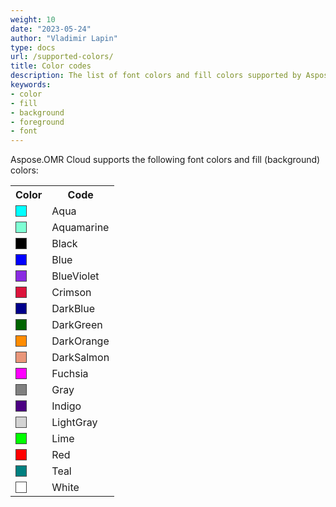 ```yaml
---
weight: 10
date: "2023-05-24"
author: "Vladimir Lapin"
type: docs
url: /supported-colors/
title: Color codes
description: The list of font colors and fill colors supported by Aspose.OMR Cloud.
keywords:
- color
- fill
- background
- foreground
- font
---
```


Aspose.OMR Cloud supports the following font colors and fill (background) colors:

<table>
<tr><th>Color</th><th>Code</th></tr>
<tr><td><div style="width:16px;height:16px;margin-right:8px;border:solid 1px #444444;background-color:Aqua;"></div></td><td>Aqua</td></tr>
<tr><td><div style="width:16px;height:16px;margin-right:8px;border:solid 1px #444444;background-color:Aquamarine;"></div></td><td>Aquamarine</td></tr>
<tr><td><div style="width:16px;height:16px;margin-right:8px;border:solid 1px #444444;background-color:Black;"></div></td><td>Black</td></tr>
<tr><td><div style="width:16px;height:16px;margin-right:8px;border:solid 1px #444444;background-color:Blue;"></div></td><td>Blue</td></tr>
<tr><td><div style="width:16px;height:16px;margin-right:8px;border:solid 1px #444444;background-color:BlueViolet;"></div></td><td>BlueViolet</td></tr>
<tr><td><div style="width:16px;height:16px;margin-right:8px;border:solid 1px #444444;background-color:Crimson;"></div></td><td>Crimson</td></tr>
<tr><td><div style="width:16px;height:16px;margin-right:8px;border:solid 1px #444444;background-color:DarkBlue;"></div></td><td>DarkBlue</td></tr>
<tr><td><div style="width:16px;height:16px;margin-right:8px;border:solid 1px #444444;background-color:DarkGreen;"></div></td><td>DarkGreen</td></tr>
<tr><td><div style="width:16px;height:16px;margin-right:8px;border:solid 1px #444444;background-color:DarkOrange;"></div></td><td>DarkOrange</td></tr>
<tr><td><div style="width:16px;height:16px;margin-right:8px;border:solid 1px #444444;background-color:DarkSalmon;"></div></td><td>DarkSalmon</td></tr>
<tr><td><div style="width:16px;height:16px;margin-right:8px;border:solid 1px #444444;background-color:Fuchsia;"></div></td><td>Fuchsia</td></tr>
<tr><td><div style="width:16px;height:16px;margin-right:8px;border:solid 1px #444444;background-color:Gray;"></div></td><td>Gray</td></tr>
<tr><td><div style="width:16px;height:16px;margin-right:8px;border:solid 1px #444444;background-color:Indigo;"></div></td><td>Indigo</td></tr>
<tr><td><div style="width:16px;height:16px;margin-right:8px;border:solid 1px #444444;background-color:LightGray;"></div></td><td>LightGray</td></tr>
<tr><td><div style="width:16px;height:16px;margin-right:8px;border:solid 1px #444444;background-color:Lime;"></div></td><td>Lime</td></tr>
<tr><td><div style="width:16px;height:16px;margin-right:8px;border:solid 1px #444444;background-color:Red;"></div></td><td>Red</td></tr>
<tr><td><div style="width:16px;height:16px;margin-right:8px;border:solid 1px #444444;background-color:Teal;"></div></td><td>Teal</td></tr>
<tr><td><div style="width:16px;height:16px;margin-right:8px;border:solid 1px #444444;background-color:White;"></div></td><td>White</td></tr>
</table>
